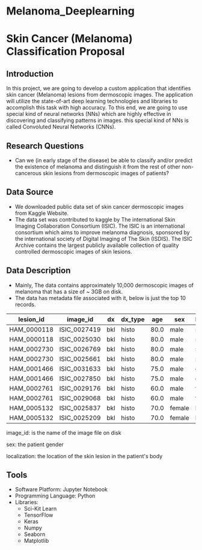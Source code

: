 # Melanoma_Deeplearning
Skin Cancer (Melanoma) Classification Proposal
===================================

## Introduction

In this project, we are going to develop a custom application that identifies skin cancer (Melanoma) lesions from dermoscopic images. The application will utilize the state-of-art deep learning technologies and libraries to accomplish this task with high accuracy. To this end, we are going to use special kind of neural networks (NNs) which are highly effective in discovering and classifying patterns in images. this special kind of NNs is called Convoluted Neural Networks (CNNs).


## Research Questions

- Can we (in early stage of the disease) be able to classify and/or predict the existence of melanoma and distinguish it from the rest of other non-cancerous skin lesions from dermoscopic images of patients?



## Data Source

- We downloaded public data set of skin cancer dermoscopic images from Kaggle Website.
- The data set was contributed to kaggle by The international Skin Imaging Collaboration Consortium (ISIC). The ISIC is an international consortium which aims to improve melanoma diagnosis, sponsored by the international society of Digital Imaging of The Skin (ISDIS). The ISIC Archive contains the largest publicly available collection of quality controlled dermoscopic images of skin lesions.

## Data Description

- Mainly, The data contains approximately 10,000 dermoscopic images of melanoma that has a size of ~ 3GB on disk.
- The data has metadata file associated with it, below is just the top 10 records.

|lesion_id  |image_id    |dx |dx_type|age |sex   |localization|
|-----------|------------|---|-------|----|------|------------|
|HAM_0000118|ISIC_0027419|bkl|histo  |80.0|male  |scalp       |
|HAM_0000118|ISIC_0025030|bkl|histo  |80.0|male  |scalp       |
|HAM_0002730|ISIC_0026769|bkl|histo  |80.0|male  |scalp       |
|HAM_0002730|ISIC_0025661|bkl|histo  |80.0|male  |scalp       |
|HAM_0001466|ISIC_0031633|bkl|histo  |75.0|male  |ear         |
|HAM_0001466|ISIC_0027850|bkl|histo  |75.0|male  |ear         |
|HAM_0002761|ISIC_0029176|bkl|histo  |60.0|male  |face        |
|HAM_0002761|ISIC_0029068|bkl|histo  |60.0|male  |face        |
|HAM_0005132|ISIC_0025837|bkl|histo  |70.0|female|back        |
|HAM_0005132|ISIC_0025209|bkl|histo  |70.0|female|back        |


image_id: is the name of the image file on disk

sex: the patient gender

localization: the location of the skin lesion in the patient's body





## Tools

- Software Platform: Jupyter Notebook
- Programming Language: Python
- Libraries:
	- Sci-Kit Learn
	- TensorFlow
	- Keras
	- Numpy
	- Seaborn
	- Matplotlib
